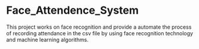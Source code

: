 # Face_Attendence_System
This project works on face recognition and provide a automate the process of recording attendance in the csv file by using face recognition technology and machine learning algorithms.
